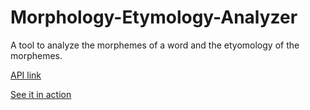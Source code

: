 # Morphology-Etymology-Analyzer
A tool to analyze the morphemes of a word and the etyomology of the morphemes.

[API link](https://morphology-etymology-analyzer.fly.dev/)

[See it in action](https://adampodoxin.github.io/Morphology-Etymology-Website/)
